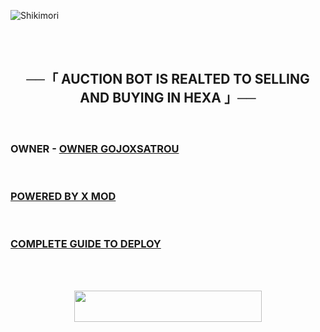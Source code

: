 ![Shikimori](https://telegra.ph/file/ba2907d2685f82e9b8f98.png)

<br>
<br>
<h2 align="center">
    ──「 AUCTION BOT IS REALTED TO SELLING AND BUYING IN HEXA 」──
</h2>
<br>
<h3>
OWNER - <a href = "https://t.me/gojoxsatrou">OWNER GOJOXSATROU 
</h3>
<br>
<h3>
<a href = "https://t.me/xmodnews">POWERED BY X MOD
</h3>
<br>
<h3> <a href = "https://telegra.ph/AUCTION-BOT-09-06"> COMPLETE GUIDE TO DEPLOY
</h3>
<br>

<br>
<p align="center"><a href="https://heroku.com/deploy?template=https://github.com/CUSTOMFAIL/auction-test"> <img src="https://img.shields.io/badge/Deploy%20To%20Heroku-black?style=for-the-badge&logo=heroku" width="300" height="50"/></a></p>
